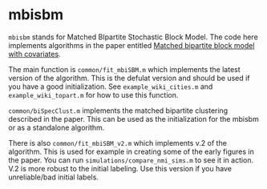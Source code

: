 # mbisbm

`mbisbm` stands for Matched BIpartite Stochastic Block Model.
The code here implements algorithms in the paper entitled
[Matched bipartite block model with covariates](https://arxiv.org/abs/1703.04943). 

The main function is `common/fit_mbiSBM.m` which implements the latest version of the algorithm.
This is the defulat version and should be used if you have a good initialization. 
See `example_wiki_cities.m` and `example_wiki_topart.m` for how to use this function.

`common/biSpecClust.m` implements the matched bipartite clustering described in the paper.
This can be used as the initialization for the mbisbm or as a standalone algorithm.

There is also `common/fit_mbiSBM_v2.m` which implements v.2 of the algorithm. This is used for example
in creating some of the early figures in the paper. You can run `simulations/compare_nmi_sims.m`
to see it in action. V.2 is more robust to the initial labeling.
Use this version if you have unreliable/bad initial labels.

